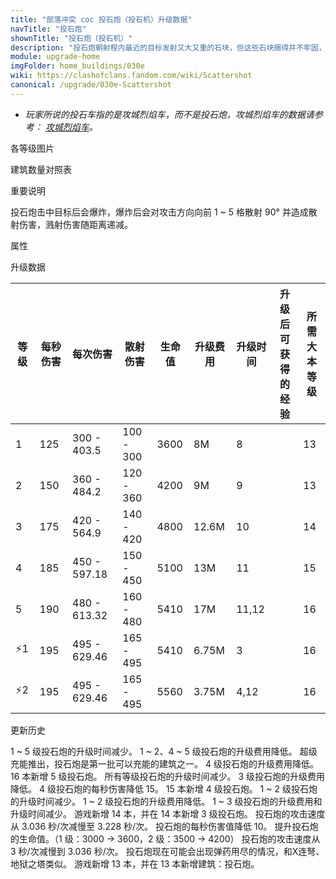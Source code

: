 ```yaml
---
title: "部落冲突 coc 投石炮（投石机）升级数据"
navTitle: "投石炮"
shownTitle: "投石炮（投石机）"
description: "投石炮朝射程内最近的目标发射又大又重的石块，但这些石块捆得并不牢固，它们撞击目标后会散开，对目标后方的部队造成溅射伤害。"
module: upgrade-home
imgFolder: home_buildings/030e
wiki: https://clashofclans.fandom.com/wiki/Scattershot
canonical: /upgrade/030e-Scattershot
---
```


- *玩家所说的投石车指的是攻城烈焰车，而不是投石炮，攻城烈焰车的数据请参考： [攻城烈焰车](/upgrade/0245-Flame-Flinger)。*

<UnitInfo :folder="$frontmatter.imgFolder" imgSrc="Scattershot5.png" :imgAlt="$frontmatter.navTitle" :description="$frontmatter.description" :isSmallImg="true" />

<SmallTitle>各等级图片</SmallTitle>

<Panel>
    <UnitImgGroup title="日常状态" :folder="$frontmatter.imgFolder">
        <UnitImg imgTitle="1 级" imgSrc="Scattershot1.png" />
        <UnitImg imgTitle="2 级" imgSrc="Scattershot2.png" />
        <UnitImg imgTitle="3 级" imgSrc="Scattershot3.png" />
        <UnitImg imgTitle="4 级" imgSrc="Scattershot4.png" />
        <UnitImg imgTitle="5 级" imgSrc="Scattershot5.png" />
    </UnitImgGroup>
        <UnitImgGroup title="无弹药" :folder="$frontmatter.imgFolder">
        <UnitImg imgTitle="1 级" imgSrc="Scattershot1_Depleted.png" />
        <UnitImg imgTitle="2 级" imgSrc="Scattershot2_Depleted.png" />
        <UnitImg imgTitle="3 级" imgSrc="Scattershot3_Depleted.png" />
        <UnitImg imgTitle="4 级" imgSrc="Scattershot4_Depleted.png" />
        <UnitImg imgTitle="5 级" imgSrc="Scattershot5_Depleted.png" />
    </UnitImgGroup>
</Panel>

<SmallTitle>建筑数量对照表</SmallTitle>

<BuildingNum>
    <BuildingNumRow title="大本等级" num="1 - 12, 13 - 17" />
    <BuildingNumRow title="建筑数量" num="     0,       2" />
</BuildingNum>

<SmallTitle>重要说明</SmallTitle>

投石炮击中目标后会爆炸，爆炸后会对攻击方向向前 1 ~ 5 格散射 90° 并造成散射伤害，溅射伤害随距离递减。

<SmallTitle>属性</SmallTitle>

<UnitProperties>
    <UnitProperty pKey="占地面积" pValue="3×3" />
    <UnitProperty pKey="判定面积" pValue="2×2" :isJudgeSquare="true" />
    <UnitProperty pKey="伤害类型" pValue="范围伤害" />
    <UnitProperty pKey="攻击的目标" pValue="地面和空中目标" />
    <UnitProperty pKey="伤害半径" pValue="1 格" />
    <UnitProperty pKey="射程" pValue="3 ~ 10 格" />
    <UnitProperty pKey="攻速" pValue="3.228 秒/次" />
    <UnitProperty pKey="弹药数量" pValue="90" />
</UnitProperties>

<SmallTitle>升级数据</SmallTitle>

<script setup>
const tableExtraInfo = [
    {
        "column": 5,
        "type": "cost",
        "gpClass": "building",
        "icon": "Gold"
    },
    {
        "column": 6,
        "type": "time",
        "gpClass": "building"
    },
    {
        "column": 7,
        "type": "exp",
        "icon": "Exp"
    }
];
</script>

<UnitTable :tableExtraInfo="tableExtraInfo">

| 等级 | 每秒伤害 |    每次伤害   |  散射伤害  | 生命值 | 升级费用 |  升级时间  |升级后可<br>获得的经验|  所需<br>大本等级 |
| ---- |   ---   |      ---     |    ---    |   ---  |   ---   |    ----   |        ---          |       ----      |
|   1  |   125   | 300 - 403.5  | 100 - 300 |  3600  |     8M  |    8      |                     |        13       |
|   2  |   150   | 360 - 484.2  | 120 - 360 |  4200  |     9M  |    9      |                     |        13       |
|   3  |   175   | 420 - 564.9  | 140 - 420 |  4800  |  12.6M  |   10      |                     |        14       |
|   4  |   185   | 450 - 597.18 | 150 - 450 |  5100  |    13M  |   11      |                     |        15       |
|   5  |   190   | 480 - 613.32 | 160 - 480 |  5410  |    17M  |   11,12   |                     |        16       |
| ⚡1  |   195   | 495 - 629.46 | 165 - 495 |  5410 |   6.75M  |    3      |                     |        16       |
| ⚡2  |   195   | 495 - 629.46 | 165 - 495 |  5560 |   3.75M  |    4,12   |                     |        16       |
</UnitTable>

<SmallTitle>更新历史</SmallTitle>

<Timeline>
    <TimelineItem date="2024/11/25">
        <TimelineRow>1 ~ 5 级投石炮的升级时间减少。</TimelineRow>
        <TimelineRow>1 ~ 2、4 ~ 5 级投石炮的升级费用降低。</TimelineRow>
    </TimelineItem>
    <TimelineItem date="2024/09/09">
        <TimelineRow>超级充能推出，投石炮是第一批可以充能的建筑之一。</TimelineRow>
    </TimelineItem>
    <TimelineItem date="2024/06/18">
        <TimelineRow>4 级投石炮的升级费用降低。</TimelineRow>
    </TimelineItem>
    <TimelineItem date="2024/02/27">
        <TimelineRow>16 本新增 5 级投石炮。</TimelineRow>
    </TimelineItem>
    <TimelineItem date="2023/12/12">
        <TimelineRow>所有等级投石炮的升级时间减少。</TimelineRow>
    </TimelineItem>
    <TimelineItem date="2023/09/28">
        <TimelineRow>3 级投石炮的升级费用降低。</TimelineRow>
        <TimelineRow>4 级投石炮的每秒伤害降低 15。</TimelineRow>
    </TimelineItem>
    <TimelineItem date="2023/06/12">
        <TimelineRow>15 本新增 4 级投石炮。</TimelineRow>
        <TimelineRow>1 ~ 2 级投石炮的升级时间减少。</TimelineRow>
        <TimelineRow>1 ~ 2 级投石炮的升级费用降低。</TimelineRow>
    </TimelineItem>
    <TimelineItem date="2022/10/10">
        <TimelineRow>1 ~ 3 级投石炮的升级费用和升级时间减少。</TimelineRow>
    </TimelineItem>
    <TimelineItem date="2021/04/12">
        <TimelineRow>游戏新增 14 本，并在 14 本新增 3 级投石炮。</TimelineRow>
    </TimelineItem>
    <TimelineItem date="2020/12/07">
        <TimelineRow>投石炮的攻击速度从 3.036 秒/次减慢至 3.228 秒/次。</TimelineRow>
        <TimelineRow>投石炮的每秒伤害值降低 10。</TimelineRow>
        <TimelineRow>提升投石炮的生命值。（1 级：3000 → 3600，2 级：3500 → 4200）</TimelineRow>
    </TimelineItem>    
    <TimelineItem date="2020/06/22">
        <TimelineRow>投石炮的攻击速度从 3 秒/次减慢到 3.036 秒/次。</TimelineRow>
        <TimelineRow>投石炮现在可能会出现弹药用尽的情况，和X连弩、地狱之塔类似。</TimelineRow>
    </TimelineItem>       
    <TimelineItem date="2019/12/09">
        <TimelineRow>游戏新增 13 本，并在 13 本新增建筑：投石炮。</TimelineRow>
    </TimelineItem>
    <TimelineItem :historyBottom="true" />
</Timeline>